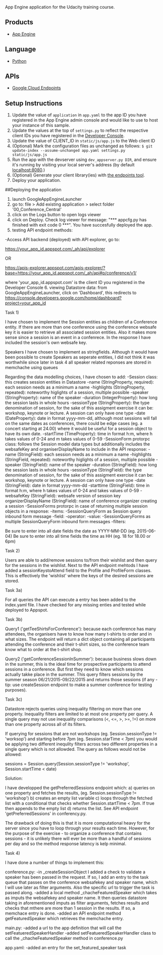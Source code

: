 App Engine application for the Udacity training course.

## Products
- [App Engine][1]

## Language
- [Python][2]

## APIs
- [Google Cloud Endpoints][3]

## Setup Instructions
1. Update the value of `application` in `app.yaml` to the app ID you
   have registered in the App Engine admin console and would like to use to host
   your instance of this sample.
2. Update the values at the top of `settings.py` to
   reflect the respective client IDs you have registered in the
   [Developer Console][4].
3. Update the value of CLIENT_ID in `static/js/app.js` to the Web client ID
4. (Optional) Mark the configuration files as unchanged as follows:
   `$ git update-index --assume-unchanged app.yaml settings.py static/js/app.js`
5. Run the app with the devserver using `dev_appserver.py DIR`, and ensure it's running by visiting your local server's address (by default [localhost:8080][5].)
6. (Optional) Generate your client library(ies) with [the endpoints tool][6].
7. Deploy your application.


[1]: https://developers.google.com/appengine
[2]: http://python.org
[3]: https://developers.google.com/appengine/docs/python/endpoints/
[4]: https://console.developers.google.com/
[5]: https://localhost:8080/
[6]: https://developers.google.com/appengine/docs/python/endpoints/endpoints_tool


##Deploying the application
1. launch GoogleAppEngineLauncher
2. go to: file > Add existing application > select folder '00_Conference_Central'
3. click on the Logs button to open logs viewer
4. click on Deploy. Check log viewer for message: "*** appcfg.py has finished with exit code 0 ***". You have succesfully deployed the app. 
5. testing API endpoint methods:

-Access API backend (deployed) with API explorer, go to:

https://your_app_id.appspot.com/_ah/api/explorer

OR

https://apis-explorer.appspot.com/apis-explorer/?base=https://your_app_id.appspot.com/_ah/api#p/conference/v1/

where 'your_app_id.appspot.com' is the client ID you registered in the Developer Console
6. viewing Datastore data: from GoogleAppEngineLauncher, click on 'Dashboard', this redirects to https://console.developers.google.com/home/dashboard?project=your_app_id





Task 1)

I have chosen to implement the Session entities as children of a Conference entity. If there are more than one conference using the conference websafe key it is easier to retrieve all associated session entities. Also it makes more sense since a session is an event in a confenrece. In the response I have included the session's own websafe key.

Speakers I have chosen to implement as stringfields. Although it would have been possible to create Speakers as seperate entities, I did not think it was worthwhile since later in task 4 all speaker related reponses are stored in memchache using queues

Regarding the data modelling choices, I have chosen to add:
-Session class: this creates session entities in Datastore
	-name (StringProperty, required): each session needs as a minimum a name
	-highlights (StringProperty, repeated): noteworthy higlights of a session, multiple possible
	-speaker (StringProperty): name of the speaker 
	-duration (IntegerProperty): how long the session lasts in whole hours
	-sessionType (StringProperty): the type denomination of session, for the sake of this assigment exercise it can be: workshop, keynote or lecture. A session can only have one type
	-date (DateProperty): date in format yyyy-mm-dd, although most sessions will fall  on the same dates as conferences, there could be edge cases (eg. a concert starting at 24.00) where it would be useful for a session object to have its own date. 
	-startTime (TimeProperty): time in format h:m, where h takes values of 0-24 and m takes values of 0-59
-SessionForm protorpc class: follows the Session model data types but additionally includes the websafeKey and organiserDisplayName to include in the API response:
	-name (StringField): each session needs as a minimum a name
	-highlights (StringField, repeated): noteworthy higlights of a session, multiple possible
	-speaker (StringField): name of the speaker
	-duration (StringField): how long the session lasts in whole hours
	-sessionType (StringField): the type denomination of session, for the sake of this assigment exercise it can be: workshop, keynote or lecture. A session can only have one type
	-date (StringField): date in format yyyy-mm-dd
	-starttime (StringField): time in format h:m, where h takes values of 0-24 and takes values of 0-59
	-websafeKey (StringField): websafe version of session key
	organizerDisplayName (StringField): name of conference organizer creating a session
-SessionForms protorpc in case of returning multiple session objects in a response:
	-items:
-SessionQueryForm as Session query inbound form message
	-field:
	-operator:
	-value:
-SessionQueryForms as multiple SessionQueryForm inbound form messages
	-filters:

Be sure to enter into all date fields the date as YYYY-MM-DD (eg. 2015-06-04)
Be sure to enter into all time fields the time as HH (eg. 18 for 18.00 or 6pm)

Task 2) 

Users are able to add/remove sessions to/from their wishlist and then query for the sessions in the wishlist. Next to the API endpoint mehtods I have added a sessionKeystoAttend field to the Profile and ProfileForm classes. This is effectively the 'wishlist' where the keys of the desired sessions are stored. 


Task 3a)

For all queries the API can execute a entry has been added to the index.yaml file. I have checked for any missing enties and tested while deployed to Appspot. 

Task 3b)

Query1 ('getTeeShirtsForConference'): because each conference has many attendees, the organisers have to know how many t-shirts to order and in what sizes. The endpoint will return a dict object containing all participants attending the conference and their t-shirt sizes, so the conference team know what to order at the t-shirt shop. 

Query2 ('getConferenceSessionInSummer'): because business slows down in the summer, this is the ideal time for prospective participants to attend sessions in a conference. But first they need to know which sessions actually takke place in the summer. This query filters sessions by the summer season 06/21/2015-09/22/2015 and returns those sessions (if any - tip: use createSession endpoint to make a summer conference for testing purposes).

Task 3c)

Datastore rejects queries using inequality filtering on more than one property. Inequality filters are limited to at most one property per query. A single query may not use inequality comparisons (<, <=, >, >=, !=) on more than one property across all of its filters. 

If querying for sessions that are not workshops (eg. Session.sessionType != 'worksop') and starting before 7pm (eg. Session.starTime < 7pm) you would be applying two different inequlity filters across two different properties in a single query which is not allowded. The query as follows would not be allowed:

sessions = Session.query(Session.sessionType != 'workshop', Session.startTime < date)

Solution:

I have developped the getPreferredSessions endpoint which: a) queries on one property and fetches the results, (eg. Session.sessionType != 'workshop') b) creates an empty list variable c) loops through the fetched list with a conditional that checks whether Session.startTime < 7pm. If true then appends to the empty list d) returns the list. See API endpoint 'getPreferredSessions' in conferency.py.

The drawback of doing this is that it is more computational heavy for the server since you have to loop through your results each time. However, for the purpose of the exercise - to organize a conference that contains sessions - it is unlikely there will ever be more than a handful of sessions per day and so the method response latency is kelp minimal. 

Task 4)

I have done a number of things to implement this:

conference.py:
-in _createSessionObject I added a check to validate a speaker has been passed in the 
request. If so, I add an entry to the task queue that passes on the conference websafekey and speaker name, which I will use later as filter arguments. Also the specific url to trigger the task is passed along. 
-added a local method _chacheFeaturedSpeaker which takes as imputs the websafekey and speaker name. It then queries datastore taking in aforementioned imputs as filter arguments, fetches results and checks that mthere are more than 1 session in the results. If so, a memchace entry is done. 
-added an API endpoint method getFeaturedSpeaker which retrieves the memchache entry.

main.py:
-added a url to the app definition that will call the setFeatueredSpeakerHandler
-added setFeatueredSpeakerHandler class to call the _chacheFeaturedSpeaker method in conference.py

app.yaml:
-added an entry for the set_featured_speaker task








